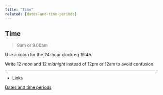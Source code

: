 ```yaml
---
title: "Time"
related: [dates-and-time-periods]
---
```


## Time

> 9am or 9.00am

Use a colon for the 24-hour clock eg *19:45*.

Write 12 *noon* and 12 *midnight* instead of 12pm or 12am to avoid confusion.

---

- Links

[Dates and time periods](/_entries/2016-05-04-dates-and-time-periods.md "Dates and time periods")
